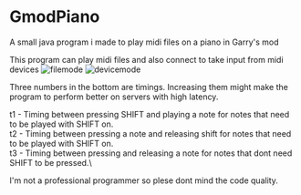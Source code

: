 # GmodPiano
A small java program i made to play midi files on a piano in Garry's mod 

This program can play midi files and also connect to take input from midi devices
![filemode](https://user-images.githubusercontent.com/18397628/110246748-812a5800-7f71-11eb-8c8a-19c8f8e1cce7.png)
![devicemode](https://user-images.githubusercontent.com/18397628/110246751-84254880-7f71-11eb-9c83-ba8b4f07126c.png)

Three numbers in the bottom are timings. Increasing them might make the program to perform better on servers with high latency.

t1 - Timing between pressing SHIFT and playing a note for notes that need to be played with SHIFT on.\
t2 - Timing between pressing a note and releasing shift for notes that need to be played with SHIFT on.\
t3 - Timing between pressing and releasing a note for notes that dont need SHIFT to be pressed.\

I'm not a professional programmer so plese dont mind the code quality.
